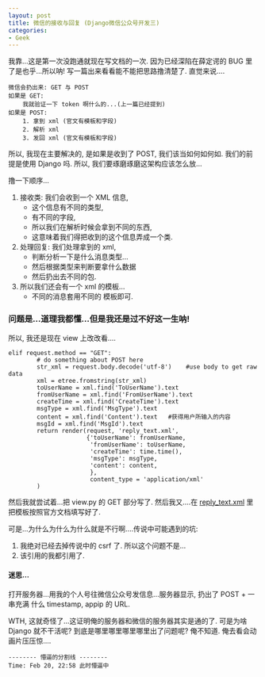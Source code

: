 ```yaml
---
layout: post
title: 微信的接收与回复 (Django微信公众号开发三)
categories:
- Geek
---
```


我靠…这是第一次没跑通就现在写文档的一次. 因为已经深陷在薛定谔的 BUG 里了是也乎...所以呐! 写一篇出来看看能不能把思路撸清楚了.  直觉来说....

	微信会扔出来: GET 与 POST
	如果是 GET:
	    我就验证一下 token 啊什么的...(上一篇已经提到)
	如果是 POST:
	    1. 拿到 xml (官文有模板和字段)
	    2. 解析 xml
	    3. 发回 xml (官文有模板和字段)

所以, 我现在主要解决的, 是如果是收到了 POST, 我们该当如何如何如. 我们的前提是使用 Django 吗. 所以, 我们要琢磨琢磨这架构应该怎么放...

撸一下顺序...

1. 接收类: 我们会收到一个 XML 信息, 
	* 这个信息有不同的类型, 
	* 有不同的字段, 
	* 所以我们在解析时候会拿到不同的东西, 
	* 这意味着我们得把收到的这个信息弄成一个类.
2.  处理回复: 我们处理拿到的 xml,
	* 判断分析一下是什么消息类型...
	* 然后根据类型来判断要拿什么数据
	* 然后扔出去不同的包.
3. 所以我们还会有一个 xml 的模板…
	* 不同的消息套用不同的 模板即可.


### 问题是…道理我都懂...但是我还是过不好这一生呐!
所以, 我还是现在 view 上改改看....

	elif request.method == "GET":
	        # do something about POST here
	        str_xml = request.body.decode('utf-8')    #use body to get raw data
	        xml = etree.fromstring(str_xml)            
	        toUserName = xml.find('ToUserName').text
	        fromUserName = xml.find('FromUserName').text
	        createTime = xml.find('CreateTime').text
	        msgType = xml.find('MsgType').text
	        content = xml.find('Content').text   #获得用户所输入的内容
	        msgId = xml.find('MsgId').text
	        return render(request, 'reply_text.xml',
	                      {'toUserName': fromUserName,
	                       'fromUserName': toUserName,
	                       'createTime': time.time(),
	                       'msgType': msgType,
	                       'content': content,
	                       },
	                       content_type = 'application/xml'
	        )
 
然后我就尝试着…把 view.py 的 GET 部分写了. 然后我又....在 [reply_text.xml][1] 里把模板按照官方文档填写好了. 

 
可是...为什么为什么为什么就是不行啊....传说中可能遇到的坑:
1. 我绝对已经去掉传说中的 csrf 了. 所以这个问题不是...
2. 该引用的我都引用了. 
#### 迷思…

打开服务器…用我的个人号往微信公众号发信息...服务器显示, 扔出了 POST + 一串充满 什么 timestamp, appip 的 URL.

 WTH, 这就奇怪了…这证明俺的服务器和微信的服务器其实是通的了. 可是为啥 Django 就不干活呢? 到底是哪里哪里哪里哪里出了问题呢? 俺不知道. 俺去看会动画片压压惊....   

	-------- 懵逼的分割线 --------
	Time: Feb 20, 22:58 此时懵逼中

[1]:	https://github.com/YixuanFranco/wx/blob/master/mysite/wechat/templates/reply_text.xml